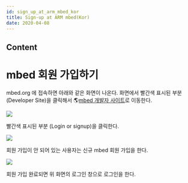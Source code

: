 ```yaml
---
id: sign_up_at_arm_mbed_kor
title: Sign-up at ARM mbed(Kor)
date: 2020-04-08
---
```



## Content
# mbed 회원 가입하기

mbed.org 에 접속하면 아래와 같은 화면이 나온다. 화면에서 빨간색 표시된 부분 (Developer Site)을 클릭해서
🌎[mbed 개발자 사이트](https://developer.mbed.org)로 이동한다.

![](/products/wizwiki_mbed_kit/kit_kr/100_mbed_org.png)

빨간색 표시된 부분 (Login or signup)을 클릭한다.

![](/products/wizwiki_mbed_kit/kit_kr/101_login_signup.png)

회원 가입이 안 되어 있는 사용자는 신규 mbed 회원 가입을 한다.

![](/products/wizwiki_mbed_kit/kit_kr/tutorial_kr/101a_login_screen.png)

회원 가입 완료되면 위 화면의 로그인 창으로 로그인을 한다.
